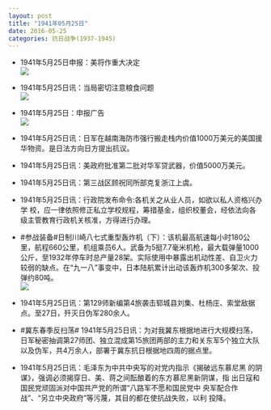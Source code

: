 ```yaml
---
layout: post
title: "1941年05月25日"
date: 2016-05-25
categories: 抗日战争(1937-1945)
---
```


<meta name="referrer" content="no-referrer" />

- 1941年5月25日申报：美将作重大决定 <br/><img src="https://ww1.sinaimg.cn/large/aca367d8jw1f480zp746cj20j00xtwsx.jpg" />

- 1941年5月25日讯：当局密切注意粮食问题 <br/><img src="https://ww3.sinaimg.cn/large/aca367d8jw1f47z93rrxcj207x0kejtz.jpg" />

- 1941年5月25日：申报广告 <br/><img src="https://ww2.sinaimg.cn/large/aca367d8jw1f47xiu4p18j20pd0h7wiq.jpg" />

- 1941年5月25日讯：日军在越南海防市强行搬走栈内价值1000万美元的美国援 华物资。是日法方向日方提出抗议。 

- 1941年5月25日讯：美政府批准第二批对华军贷武器，价值5000万美元。 

- 1941年5月25日讯：第三战区顾祝同所部克复浙江上虞。 

- 1941年5月25日讯：行政院发布命令:各机关之从业人员，如欲以私人资格兴办学 校，应一律依照修正私立学校规程，筹措基金，组织校董会，经依法向各 级主管教育行政机关核准，方得进行办理。 

- #参战装备#日制川崎八七式重型轰炸机（下）：该机最高航速每小时180公里，航程660公里，机组乘员6人。武备为5挺7.7毫米机枪，最大载弹量1000公斤，至1932年停车时总产量28架。实际使用中暴露出机动性差、自卫火力较弱的缺点。在“九一八”事变中，日本陆航累计出动该轰炸机300多架次、投弹约80吨。 <br/><img src="https://ww1.sinaimg.cn/large/aca367d8jw1f47efhifzwj20b40anq42.jpg" />

- 1941年5月25日讯：第129师新编第4旅袭击郓城县刘集、杜杨庄、索堂敌据点。至27日，歼灭日伪军280余人。 

- #冀东春季反扫荡# 1941年5月25日讯：为对我冀东根据地进行大规模扫荡，日军秘密抽调第27师团、独立混成第15旅团两部的主力和关东军5个独立大队以及伪军，共4万余人，部署于冀东抗日根据地四周的据点里。 

- 1941年5月25日讯：毛泽东为中共中央写的对党内指示《揭破远东慕尼黑 的阴谋》，强调必须揭穿日、美、蒋之间酝酿着的东方慕尼黑新阴谋，指 出日寇和国民党顽固派对中国共产党的所谓“八路军不愿和国民党中 央军配合作战”、“另立中央政府”等污蔑，其目的都在使抗战失败，以利 投降。 

